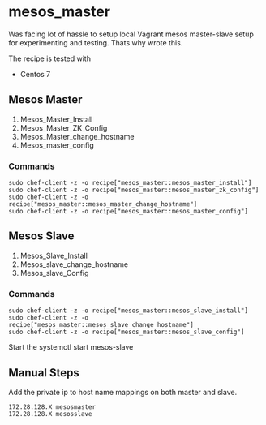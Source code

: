 # mesos_master

Was facing lot of hassle to setup local Vagrant mesos master-slave setup for experimenting and testing. Thats why wrote this.

The recipe is tested with
- Centos 7

## Mesos Master

1. Mesos_Master_Install
2. Mesos_Master_ZK_Config
3. Mesos_Master_change_hostname
4. Mesos_master_config


### Commands

```
sudo chef-client -z -o recipe["mesos_master::mesos_master_install"]
sudo chef-client -z -o recipe["mesos_master::mesos_master_zk_config"]
sudo chef-client -z -o recipe["mesos_master::mesos_master_change_hostname"]
sudo chef-client -z -o recipe["mesos_master::mesos_master_config"]

```

## Mesos Slave

1. Mesos_Slave_Install
2. Mesos_slave_change_hostname
3. Mesos_slave_Config


### Commands
```
sudo chef-client -z -o recipe["mesos_master::mesos_slave_install"]
sudo chef-client -z -o recipe["mesos_master::mesos_slave_change_hostname"]
sudo chef-client -z -o recipe["mesos_master::mesos_slave_config"]

```

Start the systemctl start mesos-slave


## Manual Steps

Add the private ip to host name mappings on both master and slave.

```
172.28.128.X mesosmaster
172.28.128.X mesosslave
```
